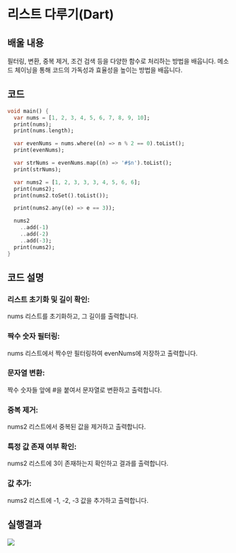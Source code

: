 # 리스트 다루기(Dart)
## 배울 내용
필터링, 변환, 중복 제거, 조건 검색 등을 다양한 함수로 처리하는 방법을 배웁니다.
메소드 체이닝을 통해 코드의 가독성과 효율성을 높이는 방법을 배웁니다.
## 코드
```dart
void main() {
  var nums = [1, 2, 3, 4, 5, 6, 7, 8, 9, 10];
  print(nums);
  print(nums.length);

  var evenNums = nums.where((n) => n % 2 == 0).toList();
  print(evenNums);

  var strNums = evenNums.map((n) => '#$n').toList();
  print(strNums);

  var nums2 = [1, 2, 3, 3, 3, 4, 5, 6, 6];
  print(nums2);
  print(nums2.toSet().toList());

  print(nums2.any((e) => e == 3));

  nums2
    ..add(-1)
    ..add(-2)
    ..add(-3);
  print(nums2);
}
```
## 코드 설명
### 리스트 초기화 및 길이 확인: 
nums 리스트를 초기화하고, 그 길이를 출력합니다.

### 짝수 숫자 필터링: 
nums 리스트에서 짝수만 필터링하여 evenNums에 저장하고 출력합니다.

### 문자열 변환: 
짝수 숫자들 앞에 #을 붙여서 문자열로 변환하고 출력합니다.

### 중복 제거: 
nums2 리스트에서 중복된 값을 제거하고 출력합니다.

### 특정 값 존재 여부 확인: 
nums2 리스트에 3이 존재하는지 확인하고 결과를 출력합니다.

### 값 추가: 
nums2 리스트에 -1, -2, -3 값을 추가하고 출력합니다.
## 실행결과
![](https://github.com/YOUHEETAE/mygit/blob/main/%EC%8A%A4%ED%81%AC%EB%A6%B0%EC%83%B7%202025-04-02%20113759.png)
